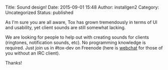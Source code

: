 Title: Sound design!
Date: 2015-09-01 15:48
Author: installgen2
Category: Uncategorized
Status: published

As I'm sure you are all aware, Tox has grown tremendously in terms of UI
and usability, yet client sounds are still somewhat lacking.

We are looking for people to help out with creating sounds for clients
(ringtones, notification sounds, etc). No programming knowledge is
required. Just join us in \#tox-dev on Freenode (here is
[webchat](https://webchat.freenode.net/?channels=#tox-dev) for those of
you without an IRC client).

Thanks!
